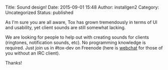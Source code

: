 Title: Sound design!
Date: 2015-09-01 15:48
Author: installgen2
Category: Uncategorized
Status: published

As I'm sure you are all aware, Tox has grown tremendously in terms of UI
and usability, yet client sounds are still somewhat lacking.

We are looking for people to help out with creating sounds for clients
(ringtones, notification sounds, etc). No programming knowledge is
required. Just join us in \#tox-dev on Freenode (here is
[webchat](https://webchat.freenode.net/?channels=#tox-dev) for those of
you without an IRC client).

Thanks!
